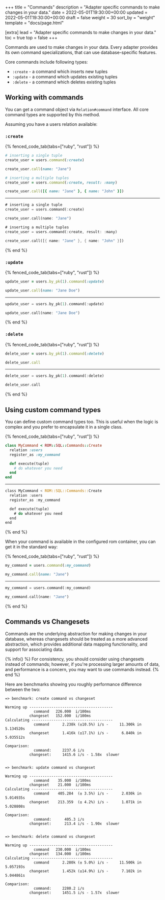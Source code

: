 +++
title = "Commands"
description = "Adapter specific commands to make changes in your data."
date = 2022-05-01T19:30:00+00:00
updated = 2022-05-01T19:30:00+00:00
draft = false
weight = 30
sort_by = "weight"
template = "docs/page.html"

[extra]
lead = "Adapter specific commands to make changes in your data."
toc = true
top = false
+++

Commands are used to make changes in your data. Every adapter provides its own command
specializations, that can use database-specific features.

Core commands include following types:

* `:create` - a command which inserts new tuples
* `:update` - a command which updates existing tuples
* `:delete` - a command which deletes existing tuples

## Working with commands

You can get a command object via `Relation#command` interface. All core command types are
supported by this method.

Assuming you have a users relation available:

### `:create`

{% fenced_code_tab(tabs=["ruby", "rust"]) %}

```ruby
# inserting a single tuple
create_user = users.command(:create)

create_user.call(name: "Jane")

# inserting a multiple tuples
create_user = users.command(:create, result: :many)

create_user.call([{ name: "Jane" }, { name: "John" }])
```

---

```rust
# inserting a single tuple
create_user = users.command(:create)

create_user.call(name: "Jane")

# inserting a multiple tuples
create_user = users.command(:create, result: :many)

create_user.call([{ name: "Jane" }, { name: "John" }])
```

{% end %}

### `:update`

{% fenced_code_tab(tabs=["ruby", "rust"]) %}

```ruby
update_user = users.by_pk(1).command(:update)

update_user.call(name: "Jane Doe")
```

---

```rust
update_user = users.by_pk(1).command(:update)

update_user.call(name: "Jane Doe")
```

{% end %}

### `:delete`

{% fenced_code_tab(tabs=["ruby", "rust"]) %}

```ruby
delete_user = users.by_pk(1).command(:delete)

delete_user.call
```

---

```rust
delete_user = users.by_pk(1).command(:delete)

delete_user.call
```

{% end %}

## Using custom command types

You can define custom command types too. This is useful when the logic is complex and you prefer
to encapsulate it in a single class.

{% fenced_code_tab(tabs=["ruby", "rust"]) %}

```ruby
class MyCommand < ROM::SQL::Commands::Create
  relation :users
  register_as :my_command

  def execute(tuple)
    # do whatever you need
  end
end
```

---

```rust
class MyCommand < ROM::SQL::Commands::Create
  relation :users
  register_as :my_command

  def execute(tuple)
    # do whatever you need
  end
end
```

{% end %}

When your command is available in the configured rom container, you can get it in the standard way:

{% fenced_code_tab(tabs=["ruby", "rust"]) %}

```ruby
my_command = users.command(:my_command)

my_command.call(name: "Jane")
```

---

```rust
my_command = users.command(:my_command)

my_command.call(name: "Jane")
```

{% end %}

## Commands vs Changesets

Commands are the underlying abstraction for making changes in your database, whereas changesets
should be treated as a more advanced abstraction, which provides additional data mapping functionality,
and support for associating data.

{% info() %}
For consistency, you should consider using changesets instead of commands; however, if you're processing
larger amounts of data, and performance is a concern, you may want to use commands instead.
{% end %}

Here are benchmarks showing you roughly performance difference between the two:

```
=> benchmark: create command vs changeset

Warming up --------------------------------------
             command   226.000  i/100ms
           changeset   152.000  i/100ms
Calculating -------------------------------------
             command      2.238k (±10.5%) i/s -     11.300k in   5.134520s
           changeset      1.416k (±17.1%) i/s -      6.840k in   5.035512s

Comparison:
             command:     2237.6 i/s
           changeset:     1415.6 i/s - 1.58x  slower


=> benchmark: update command vs changeset

Warming up --------------------------------------
             command    35.000  i/100ms
           changeset    21.000  i/100ms
Calculating -------------------------------------
             command    405.284  (± 3.5%) i/s -      2.030k in   5.014935s
           changeset    213.359  (± 4.2%) i/s -      1.071k in   5.028808s

Comparison:
             command:      405.3 i/s
           changeset:      213.4 i/s - 1.90x  slower


=> benchmark: delete command vs changeset

Warming up --------------------------------------
             command   230.000  i/100ms
           changeset   134.000  i/100ms
Calculating -------------------------------------
             command      2.280k (± 5.0%) i/s -     11.500k in   5.057193s
           changeset      1.452k (±14.9%) i/s -      7.102k in   5.044861s

Comparison:
             command:     2280.2 i/s
           changeset:     1451.5 i/s - 1.57x  slower
```
